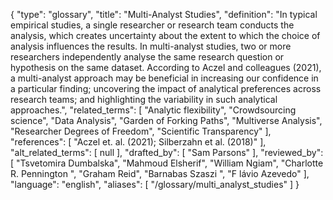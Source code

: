 {
    "type": "glossary",
    "title": "Multi-Analyst Studies",
    "definition": "In typical empirical studies, a single researcher or research team conducts the analysis, which creates uncertainty about the extent to which the choice of analysis influences the results. In multi-analyst studies, two or more researchers independently analyse the same research question or hypothesis on the same dataset. According to Aczel and colleagues (2021), a multi-analyst approach may be beneficial in increasing our confidence in a particular finding; uncovering the impact of analytical preferences across research teams; and highlighting the variability in such analytical approaches.",
    "related_terms": [
        "Analytic flexibility",
        "Crowdsourcing science",
        "Data Analysis",
        "Garden of Forking Paths",
        "Multiverse Analysis",
        "Researcher Degrees of Freedom",
        "Scientific Transparency"
    ],
    "references": [
        "Aczel et. al. (2021); Silberzahn et al. (2018)"
    ],
    "alt_related_terms": [
        null
    ],
    "drafted_by": [
        "Sam Parsons"
    ],
    "reviewed_by": [
        "Tsvetomira Dumbalska",
        "Mahmoud Elsherif",
        "William Ngiam",
        "Charlotte R. Pennington ",
        "Graham Reid",
        "Barnabas Szaszi ",
        "F lávio Azevedo"
    ],
    "language": "english",
    "aliases": [
        "/glossary/multi_analyst_studies"
    ]
}
